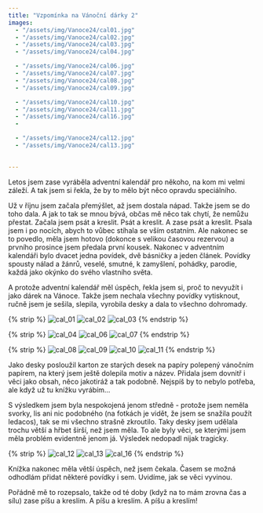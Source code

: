 ```yaml
---
title: "Vzpomínka na Vánoční dárky 2"
images:
  - "/assets/img/Vanoce24/cal01.jpg"
  - "/assets/img/Vanoce24/cal02.jpg"
  - "/assets/img/Vanoce24/cal03.jpg"
  - "/assets/img/Vanoce24/cal04.jpg"

  - "/assets/img/Vanoce24/cal06.jpg"
  - "/assets/img/Vanoce24/cal07.jpg"
  - "/assets/img/Vanoce24/cal08.jpg"
  - "/assets/img/Vanoce24/cal09.jpg"

  - "/assets/img/Vanoce24/cal10.jpg"
  - "/assets/img/Vanoce24/cal11.jpg"
  - "/assets/img/Vanoce24/cal16.jpg"
  - 

  - "/assets/img/Vanoce24/cal12.jpg"
  - "/assets/img/Vanoce24/cal13.jpg"
  

---
```


<!--begin_excerpt-->

Letos jsem zase vyráběla adventní kalendář pro někoho, na kom mi velmi záleží. A tak jsem si řekla, že by to mělo být něco opravdu speciálního. 
<!--end_excerpt-->

Už v říjnu jsem začala přemýšlet, až jsem dostala nápad. Takže jsem se do toho dala. A jak to tak se mnou bývá, občas mě něco tak chytí, že nemůžu přestat. Začala jsem psát a kreslit. Psát a kreslit. A zase psát a kreslit. Psala jsem i po nocích, abych to vůbec stíhala se vším ostatním. Ale nakonec se to povedlo, měla jsem hotovo (dokonce s velikou časovou rezervou) a prvního prosince jsem předala první kousek. Nakonec v adventním kalendáři bylo dvacet jedna povídek, dvě básničky a jeden článek. Povídky spousty nálad a žánrů, veselé, smutné, k zamyšlení, pohádky, parodie, každá jako okýnko do svého vlastního světa. 

A protože adventní kalendář měl úspěch, řekla jsem si, proč to nevyužít i jako dárek na Vánoce. Takže jsem nechala všechny povídky vytisknout, ručně jsem je sešila, slepila, vyrobila desky a dala to všechno dohromady. 

{% strip %}
![cal_01](/assets/img/Vanoce24/cal01.jpg)
![cal_02](/assets/img/Vanoce24/cal02.jpg)
![cal_03](/assets/img/Vanoce24/cal03.jpg)
{% endstrip %}

{% strip %}
![cal_04](/assets/img/Vanoce24/cal04.jpg)
![cal_06](/assets/img/Vanoce24/cal06.jpg)
![cal_07](/assets/img/Vanoce24/cal07.jpg)
{% endstrip %}

{% strip %}
![cal_08](/assets/img/Vanoce24/cal08.jpg)
![cal_09](/assets/img/Vanoce24/cal09.jpg)
![cal_10](/assets/img/Vanoce24/cal10.jpg)
![cal_11](/assets/img/Vanoce24/cal11.jpg)
{% endstrip %}

Jako desky posloužil karton ze starých desek na papíry polepený vánočním papírem, na který jsem ještě dolepila motiv a název. Přidala jsem dovnitř i věci jako obsah, něco jakotiráž a tak podobně. Nejspíš by to nebylo potřeba, ale když už tu knížku vyrábím...

S výsledkem jsem byla nespokojená jenom středně - protože jsem neměla svorky, lis ani nic podobného (na fotkách je vidět, že jsem se snažila použít ledacos), tak se mi všechno strašně zkroutilo. Taky desky jsem udělala trochu větší a hřbet širší, než jsem měla. To ale byly věci, se kterými jsem měla problém evidentně jenom já. Výsledek nedopadl nijak tragicky. 

{% strip %}
![cal_12](/assets/img/Vanoce24/cal12.jpg)
![cal_13](/assets/img/Vanoce24/cal13.jpg)
![cal_16](/assets/img/Vanoce24/cal16.jpg)
{% endstrip %}

Knížka nakonec měla větší úspěch, než jsem čekala. Časem se možná odhodlám přidat některé povídky i sem. Uvidíme, jak se věci vyvinou. 

Pořádně mě to rozepsalo, takže od té doby (když na to mám zrovna čas a sílu) zase píšu a kreslím. A píšu a kreslím. A píšu a kreslím! 
